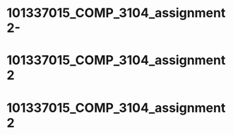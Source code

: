 # 101337015_COMP_3104_assignment2-
# 101337015_COMP_3104_assignment2
# 101337015_COMP_3104_assignment2
